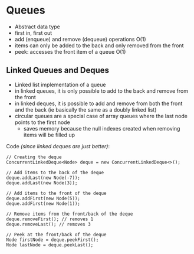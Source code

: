 # Queues

-   Abstract data type
-   first in, first out
-   add (enqueue) and remove (dequeue) operations O(1)
-   items can only be added to the back and only removed from the front
-   peek: accesses the front item of a queue O(1)

## Linked Queues and Deques

-   Linked list implementation of a queue
-   in linked queues, it is only possible to add to the back and remove from the front
-   in linked deques, it is possible to add and remove from both the front and the back (ie basically the same as a doubly linked list)
-   circular queues are a special case of array queues where the last node points to the first node
    -   saves memory because the null indexes created when removing items will be filled up

Code _(since linked deques are just better)_:

    // Creating the deque
    ConcurrentLinkedDeque<Node> deque = new ConcurrentLinkedDeque<>();

    // Add items to the back of the deque
    deque.addLast(new Node(-7));
    deque.addLast(new Node(3));

    // Add items to the front of the deque
    deque.addFirst(new Node(5));
    deque.addFirst(new Node(1));

    // Remove items from the front/back of the deque
    deque.removeFirst(); // removes 1
    deque.removeLast(); // removes 3

    // Peek at the front/back of the deque
    Node firstNode = deque.peekFirst();
    Node lastNode = deque.peekLast();

